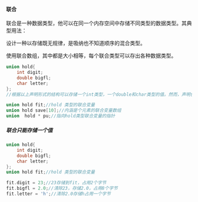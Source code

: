 #### 联合

联合是一种数据类型，他可以在同一个内存空间中存储不同类型的数据类型。其典型用法：

设计一种以存储既无规律，是吸纳也不知道顺序的混合类型。

使用联合数组，其中都是大小相等，每个联合类型可以存出各种数据类型。

~~~c
union hold{
    int digit;
    double bigfl;
    char letter;
};
//根据以上声明形式的结构可以存储一个int类型，一个double和char类型的值。然而，声明色联合体只能存储，一个int类型的值或者一个double 类型的值或者char类型的值

union hold fit;//hold 类型的联合变量
union hold save[10];//内涵是个元素的联合变量数组
union  hold * pu;//指向hold类型联合变量的指针
~~~

##### 联合只能存储一个值

~~~c
union hold{
    int digit;
    double bigfl;
    char letter;
};
union hold fit;//hold 类型的联合变量

fit.digit = 23;//23存储到fit，占用2个字节
fit.bigfl = 2.0;//清除23，存储2.0，占用8个字节
fit.letter = 'h';//清除2.0存储h占用一个字节
~~~

